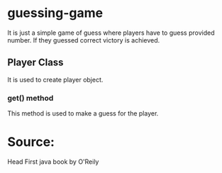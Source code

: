 # guessing-game
It is just a simple game of guess where players have to guess provided number. If they guessed correct victory is achieved.

## Player Class
 It is used to create player object.
  ### get() method
   This method is used to make a guess for the player. 

# Source: 
 Head First java book by O'Reily
